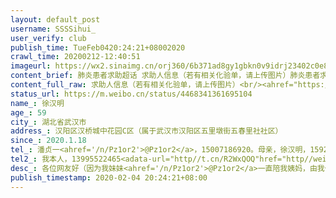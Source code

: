 ```yaml
---
layout: default_post
username: SSSSihui_
user_verify: club
publish_time: TueFeb0420:24:21+08002020
crawl_time: 20200212-12:40:51
imageurl: https://wx2.sinaimg.cn/orj360/6b371ad8gy1gbkn0v9idrj23402c0e82.jpg,https://wx4.sinaimg.cn/orj360/6b371ad8gy1gbkn0w0369j20u01hcak2.jpg,https://wx1.sinaimg.cn/orj360/6b371ad8gy1gbkn0wgsumj20rn10walq.jpg,https://wx3.sinaimg.cn/orj360/6b371ad8gy1gbkn0xgfo2j211c1dt7mm.jpg,https://wx3.sinaimg.cn/orj360/6b371ad8gy1gbkn0xwdf5j20u5146nbb.jpg,https://wx1.sinaimg.cn/orj360/6b371ad8gy1gbkn0u9ulzj20u01sy0y5.jpg,https://wx4.sinaimg.cn/orj360/6b371ad8gy1gbkn0yb9alj20u01sywl7.jpg
content_brief: 肺炎患者求助超话 求助人信息（若有相关化验单，请上传图片）肺炎患者求助超话#肺炎患者求助##肺炎患者求助超话# 【姓名】徐汉明【年龄】59【所在城市】湖北省武汉市【所在小区、社区】汉阳区汉桥城中花园C区（属于武汉市汉阳区五里墩街五春里社社区）【患病时间】2020.1.18【病情描述 ...全文
content_full_raw: 求助人信息（若有相关化验单，请上传图片）<br/><ahref="https://m.weibo.cn/search?containerid=231522type%3D1%26t%3D10%26q%3D%23%E8%82%BA%E7%82%8E%E6%82%A3%E8%80%85%E6%B1%82%E5%8A%A9%23&extparam=%23%E8%82%BA%E7%82%8E%E6%82%A3%E8%80%85%E6%B1%82%E5%8A%A9%23"data-hide=""><spanclass="surl-text">#肺炎患者求助#</span></a><ahref="https://m.weibo.cn/search?containerid=231522type%3D1%26t%3D10%26q%3D%23%E8%82%BA%E7%82%8E%E6%82%A3%E8%80%85%E6%B1%82%E5%8A%A9%E8%B6%85%E8%AF%9D%23&extparam=%23%E8%82%BA%E7%82%8E%E6%82%A3%E8%80%85%E6%B1%82%E5%8A%A9%E8%B6%85%E8%AF%9D%23"data-hide=""><spanclass="surl-text">#肺炎患者求助超话#</span></a><br/>【姓名】徐汉明<br/>【年龄】59<br/>【所在城市】湖北省武汉市<br/>【所在小区、社区】汉阳区汉桥城中花园C区（属于武汉市汉阳区五里墩街五春里社社区）<br/>【患病时间】2020.1.18<br/>【病情描述】<br/>各位网友好：<br/><br/>（因为我妹妹<ahref='/n/Pz1or2'>@Pz1or2</a>一直陪我姨妈，由我代发。以下是我妹妹的自述）<br/><br/>我是汉桥城中花园的居民，我母亲从2020年1月18号发烧至今，每天高烧不退。至今为止拍了3次CT一次比一次严重，现双肺已变白，身体和精神状态都每况愈下，已经无法下床，心慌心悸，讲话也不理人，嗜睡。母亲本身身体不好有高血压和糖尿病，现在被反复高烧折磨得不像人样，每看到她难受的样子就揪心，不知道还能撑多久。<br/><br/>起先以为是着凉，在家观察了几天，20号烧到了38.6，22号人实在烧得受不了去了协和医院拍CT，结果显示肺部已感染呈磨玻璃状，门诊病人实在太多结果都无法拿给医生看，无奈之下去了汉阳医院看病打针。接下来几天每天都会烧到38.5以上，最高38.8，打针也没有一点好转。<br/><br/>到了29号病情加剧烧到了39.4，高烧频率也增加隔几个小时就会发烧，退烧药都不管用。我们见情况如此危急，去汉阳医院拍了第二次CT，结果双肺感染范围增大，医生说确诊为病毒性肺炎，不再给我们开针治疗，要我们马上去定点医院住院，我们赶去了五医院，不收治，没床位。至此母亲什么东西都吃不进了，难受的睡也睡不着。晚上10点多接到社区通知可以去龙阳医院上面的酒店隔离，等待床位。母亲没力气走不动，我们好说歹说为了这一点希望还是让她去了。去到了后母亲一夜没怎么休息，30号清早就去咨询龙阳医院什么时候可以收治，结果发现龙阳医院没有医生没有护士没有治疗，我们心急如焚却什么也做不了只能等待。下午社区刘主任通知我们去医院做咽拭子检查，做完检查母亲实在不愿意再回龙阳酒店，她觉得去了就是等死，很害怕。最终我们把她接回了家。第二天31号母亲突然发烧烧得浑身颤抖，我们赶忙联系120送去了汉阳医院，汉阳医院说没床位不接收，开了针，继续打。接下来这几天母亲什么东西都吃不下，喝水也困难，坐着都心慌，只能躺着。我们每天用轮椅把她推去打针，还是没有好转迹象。<br/><br/>2月2号社区刘主任打电话起来说检查结果是阴性的，但没有检查结果单。我们后来去找医院要检查结果单，医院说去找社区，最终不了了之。结果出来了后我们家属很兴奋的把消息告诉母亲，以为母亲会振作起来，然而母亲并没有怎么理会，还是昏昏沉沉。高烧还是没有退，母亲还是没有好转迹象。<br/><br/>2月4号也就是今天早上母亲又发烧了，我们说什么她也不去打针了，她要放弃要我们给她安眠药吃。我们真的不知道还能做些什么，市长热线，区政府热线，街道，我们都联系了，都让我们等待。我们真的是太无力了。<br/><br/>母亲是活生生被拖成了重症的，本来人可以吃饭可以走路，就因为没有及时医治被拖到了如今双肺全白。是我们无能，联系不到医院，救不了母亲，眼睁睁的看着她受折磨。<br/><br/>危急关头，我跟父亲请求社区帮帮我们，帮我们找到一个床位，让母亲能住上院。只有这样才有一线希望。如果真的是因为无法救治出了什么事，我们真的无法原谅自己，我们全家也就都活不下去了。我们强烈要求社区向政府反映情况，恳求社区领导帮帮我们！<br/><br/>【联系方式】<br/>潘贞一<ahref='/n/Pz1or2'>@Pz1or2</a>，15007186920。<br/>母亲，徐汉明，15927172990。<br/>【其他紧急联系人】我本人，13995522465<adata-url="http://t.cn/R2WxQOQ"href="http://weibo.com/p/1001018008642010000000000"data-hide=""><spanclass='url-icon'><imgstyle='width:1rem;height:1rem'src='https://h5.sinaimg.cn/upload/2015/09/25/3/timeline_card_small_location_default.png'></span><spanclass="surl-text">武汉</span></a>
status_url: https://m.weibo.cn/status/4468341361695104
name_: 徐汉明
age_: 59
city_: 湖北省武汉市
address_: 汉阳区汉桥城中花园C区（属于武汉市汉阳区五里墩街五春里社社区）
since_: 2020.1.18
tel_: 潘贞一<ahref='/n/Pz1or2'>@Pz1or2</a>，15007186920。母亲，徐汉明，15927172990。
tel2_: 我本人，13995522465<adata-url="http//t.cn/R2WxQOQ"href="http//weibo.com/p/1001018008642010000000000"data-hide=""><spanclass='url-icon'><imgstyle='width1rem;height1rem'src='https//h5.sinaimg.cn/upload/2015/09/25/3/timeline_card_small_location_default.png'></span><spanclass="surl-text">武汉</span></a>
desc_: 各位网友好（因为我妹妹<ahref='/n/Pz1or2'>@Pz1or2</a>一直陪我姨妈，由我代发。以下是我妹妹的自述）我是汉桥城中花园的居民，我母亲从2020年1月18号发烧至今，每天高烧不退。至今为止拍了3次CT一次比一次严重，现双肺已变白，身体和精神状态都每况愈下，已经无法下床，心慌心悸，讲话也不理人，嗜睡。母亲本身身体不好有高血压和糖尿病，现在被反复高烧折磨得不像人样，每看到她难受的样子就揪心，不知道还能撑多久。起先以为是着凉，在家观察了几天，20号烧到了38.6，22号人实在烧得受不了去了协和医院拍CT，结果显示肺部已感染呈磨玻璃状，门诊病人实在太多结果都无法拿给医生看，无奈之下去了汉阳医院看病打针。接下来几天每天都会烧到38.5以上，最高38.8，打针也没有一点好转。到了29号病情加剧烧到了39.4，高烧频率也增加隔几个小时就会发烧，退烧药都不管用。我们见情况如此危急，去汉阳医院拍了第二次CT，结果双肺感染范围增大，医生说确诊为病毒性肺炎，不再给我们开针治疗，要我们马上去定点医院住院，我们赶去了五医院，不收治，没床位。至此母亲什么东西都吃不进了，难受的睡也睡不着。晚上10点多接到社区通知可以去龙阳医院上面的酒店隔离，等待床位。母亲没力气走不动，我们好说歹说为了这一点希望还是让她去了。去到了后母亲一夜没怎么休息，30号清早就去咨询龙阳医院什么时候可以收治，结果发现龙阳医院没有医生没有护士没有治疗，我们心急如焚却什么也做不了只能等待。下午社区刘主任通知我们去医院做咽拭子检查，做完检查母亲实在不愿意再回龙阳酒店，她觉得去了就是等死，很害怕。最终我们把她接回了家。第二天31号母亲突然发烧烧得浑身颤抖，我们赶忙联系120送去了汉阳医院，汉阳医院说没床位不接收，开了针，继续打。接下来这几天母亲什么东西都吃不下，喝水也困难，坐着都心慌，只能躺着。我们每天用轮椅把她推去打针，还是没有好转迹象。2月2号社区刘主任打电话起来说检查结果是阴性的，但没有检查结果单。我们后来去找医院要检查结果单，医院说去找社区，最终不了了之。结果出来了后我们家属很兴奋的把消息告诉母亲，以为母亲会振作起来，然而母亲并没有怎么理会，还是昏昏沉沉。高烧还是没有退，母亲还是没有好转迹象。2月4号也就是今天早上母亲又发烧了，我们说什么她也不去打针了，她要放弃要我们给她安眠药吃。我们真的不知道还能做些什么，市长热线，区政府热线，街道，我们都联系了，都让我们等待。我们真的是太无力了。母亲是活生生被拖成了重症的，本来人可以吃饭可以走路，就因为没有及时医治被拖到了如今双肺全白。是我们无能，联系不到医院，救不了母亲，眼睁睁的看着她受折磨。危急关头，我跟父亲请求社区帮帮我们，帮我们找到一个床位，让母亲能住上院。只有这样才有一线希望。如果真的是因为无法救治出了什么事，我们真的无法原谅自己，我们全家也就都活不下去了。我们强烈要求社区向政府反映情况，恳求社区领导帮帮我们！
publish_timestamp: 2020-02-04 20:24:21+08:00
---
```

